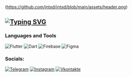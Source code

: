 (https://github.com/jntxd/jntxd/blob/main/assets/header.png)

## [![Typing SVG](https://readme-typing-svg.demolab.com?font=Jost&pause=1000&color=F7F7F7&width=435&lines=I'm+an+enthusiastic+Flutter+Developer)](https://git.io/typing-svg)

### Languages and Tools
![Flutter](https://img.shields.io/badge/-Flutter-000000?style=for-the-badge&logo=flutter&logoColor=47C5FB)
![Dart](https://img.shields.io/badge/-Dart-000000?style=for-the-badge&logo=dart&logoColor=097CDB)
![Firebase](https://img.shields.io/badge/-Firebase-000000?style=for-the-badge&logo=firebase&logoColor=F8C52C)
![Figma](https://img.shields.io/badge/-Figma-000000?style=for-the-badge&logo=figma)


### Socials:
[![Telegram](https://img.shields.io/badge/-Telegram-000000?style=for-the-badge&logo=telegram&logoColor=27A0D9)](https://t.me/jntxd)
[![Instagram](https://img.shields.io/badge/-Instagram-000000?style=for-the-badge&logo=instagram&logoColor=B4068E)](https://www.instagram.com/vooyya)
[![Vkontakte](https://img.shields.io/badge/-Vkontakte-000000?style=for-the-badge&logo=Vk&logoColor=4F7DB3)](https://vk.com/jntxd)
